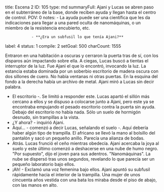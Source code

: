 title:          Escena 2
ID:             105
type:           md
summaryFull:    Ajani y Lucas se abren paso en el subterráneo de la base, donde reciben ayuda y llegan hasta el centro de control.
POV:            0
notes:          - La ayuda puede ser una científica que les da indicaciones para llegar a una pared oculta de nanomáquinas, o un miembro de la resistencia encubierto, etc.
                
                - **¿Era un subfusil lo que tenía Ajani?**
label:          4
status:         1
compile:        2
setGoal:        500
charCount:      1555


Entraron en una habitación a oscuras y cerraron la puerta tras de sí, con los disparos aún impactando sobre ella.
A ciegas, Lucas buscó a tientas el interruptor de la luz. Fue Ajani el que lo encontró, invocando la luz.
La estancia estaba dominada por un soberbio escritorio de madera oscura con dos sillones de cuero. No había ventanas ni otras puertas. En la esquina del fondo a la derecha había un archivo de metal.
Ajani miró a Lucas sin decir palabra.
- El escritorio -. Se limitó a responder este.
Lucas apartó el sillón más cercano a ellos y se dispuso a colocarse junto a Ajani, pero este ya se encontraba empujando el pesado escritorio contra la puerta sin ayuda.
Debajo del escritorio no había nada. Sólo un suelo de hormigón desnudo, sin trampillas a la vista.
- ¿Y ahora? - inquirió Ajani.
- Aquí... - comenzó a decir Lucas, señalando el suelo -. Aquí debería haber algún tipo de trampilla.
El africano se llevó la mano al bolsillo del pantalón y sacó un pequeño anillo. Parecía una alianza de bodas.
- Atrás.
Lucas frunció el ceño mientras obedecía. Ajani acercaba la joya al suelo y este último comenzó a deshacerse en una nube de humo negro.
"Por supuesto", dijo el joven para sus adentros. "Nanomáquinas".
La nube se dispersó tras unos segundos, revelando lo que parecía ser un pequeño laboratorio bajo ellos.
- ¡Ah! - Exclamó una voz femenina bajo ellos. Ajani apuntó su subfusil rápidamente hacia el interior de la trampilla.
Una mujer de unos cincuenta años vestida con una bata los miraba desde el piso de abajo, con las manos en alto.